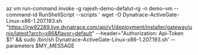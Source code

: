 az vm run-command invoke -g rajesh-demo-defalut-rg -n demo-vm --command-id RunShellScript --scripts ' wget  -O Dynatrace-ActiveGate-Linux-x86-1.207.193.sh "https://jrw92289.live.dynatrace.com/api/v1/deployment/installer/gateway/unix/latest?arch=x86&flavor=default" --header="Authorization: Api-Token $1" && sudo /bin/sh Dynatrace-ActiveGate-Linux-x86-1.207.193.sh' --parameters $MY_MESSAGE
#
